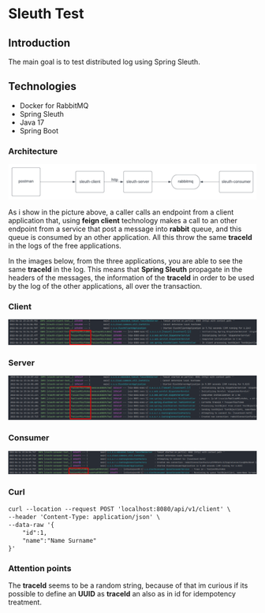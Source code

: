 # Sleuth Test

## Introduction
The main goal is to test distributed log using Spring Sleuth.

## Technologies
- Docker for RabbitMQ 
- Spring Sleuth
- Java 17
- Spring Boot

### Architecture
![diagram](https://github.com/mdymen85/sleuth/blob/main/sleuth-diagram.png)

As i show in the picture above, a caller calls an endpoint from a client application that, using **feign client** technology makes a call to an other endpoint from a service that post a message into **rabbit** queue, and this queue is consumed by an other application. All this throw the same **traceId** in the logs of the free applications.

In the images below, from the three applications, you are able to see the same **traceId** in the log. This means that **Spring Sleuth** propagate in the headers of the messages, the information of the **traceId** in order to be used by the log of the other applications, all over the transaction.

### Client 
![sleuth client log](https://github.com/mdymen85/sleuth/blob/main/sleuth-client-log.png)

### Server
![sleuth server log](https://github.com/mdymen85/sleuth/blob/main/sleuth-server-log.png)

### Consumer 
![sleuth consumer log](https://github.com/mdymen85/sleuth/blob/main/sleuth-consumer-log.png)


### Curl

```
curl --location --request POST 'localhost:8080/api/v1/client' \
--header 'Content-Type: application/json' \
--data-raw '{
    "id":1,
    "name":"Name Surname"
}'
```

### Attention points
The **traceId** seems to be a random string, because of that im curious if its possible to define an **UUID** as **traceId** an also as in id for idempotency treatment.
